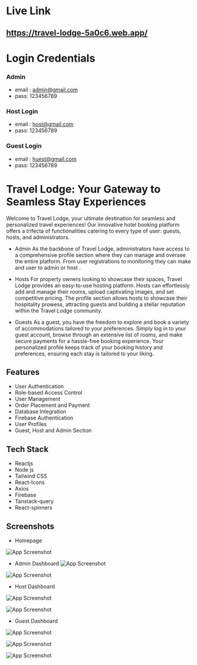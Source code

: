 
# Live Link
## https://travel-lodge-5a0c6.web.app/

# Login Credentials

### Admin

- email : admin@gmail.com
- pass: 123456789

### Host Login 
- email : host@gmail.com
- pass: 123456789

### Guest Login 
- email : huest@gmail.com
- pass: 123456789

# Travel Lodge: Your Gateway to Seamless Stay Experiences

Welcome to Travel Lodge, your ultimate destination for seamless and personalized travel experiences! Our innovative hotel booking platform offers a trifecta of functionalities catering to every type of user: guests, hosts, and administrators.

- Admin
As the backbone of Travel Lodge, administrators have access to a comprehensive profile section where they can manage and oversee the entire platform. From user registrations to monitoring they can make and user to admin or host .

- Hosts
For property owners looking to showcase their spaces, Travel Lodge provides an easy-to-use hosting platform. Hosts can effortlessly add and manage their rooms, upload captivating images, and set competitive pricing. The profile section allows hosts to showcase their hospitality prowess, attracting guests and building a stellar reputation within the Travel Lodge community.

- Guests
As a guest, you have the freedom to explore and book a variety of accommodations tailored to your preferences. Simply log in to your guest account, browse through an extensive list of rooms, and make secure payments for a hassle-free booking experience. Your personalized profile keeps track of your booking history and preferences, ensuring each stay is tailored to your liking.

## Features

- User Authentication
- Role-based Access Control
- User Management
- Order Placement and Payment
- Database Integration
- Firebase Authentication
- User Profiles
- Guest, Host and Admin Section


## Tech Stack

* Reactjs
* Node js
* Tailwind CSS
* React-Icons
* Axios
* Firebase
* Tanstack-query
* React-spinners

## Screenshots

- Homepage

![App Screenshot](https://i.ibb.co/pQ63hns/homepage.png)

- Admin Dashboard
![App Screenshot](https://i.ibb.co/qW6Vm22/all-user-admin.png)

![App Screenshot](https://i.ibb.co/0ySfSGq/admin-profile.png)


- Host Dashboard

![App Screenshot](https://i.ibb.co/kX9kh6F/add-room-host.png)

![App Screenshot](https://i.ibb.co/xLsjPpK/list-host.png)


- Guest Dashboard

![App Screenshot](https://i.ibb.co/DpjvHSP/1.png)

![App Screenshot](https://i.ibb.co/dpPYFK9/guest-pay.png)

![App Screenshot](https://i.ibb.co/RS2mjXj/my-booking.png)


